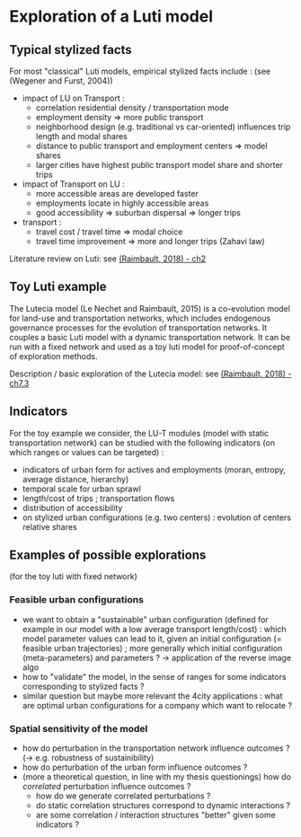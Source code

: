 
# Exploration of a Luti model

## Typical stylized facts

For most "classical" Luti models, empirical stylized facts include : (see (Wegener and Furst, 2004))
  - impact of LU on Transport :
      - correlation residential density / transportation mode
      - employment density => more public transport
      - neighborhood design (e.g. traditional vs car-oriented) influences trip length and modal shares
      - distance to public transport and employment centers => model shares
      - larger cities have highest public transport model share and shorter trips
  - impact of Transport on LU :
      - more accessible areas are developed faster
      - employments locate in highly accessible areas
      - good accessibility => suburban dispersal => longer trips
  - transport :
      - travel cost / travel time => modal choice
      - travel time improvement => more and longer trips (Zahavi law)

Literature review on Luti: see [(Raimbault, 2018) - ch2](Raimbault_Memoire_v3.5.3_p107-p162.pdf)


## Toy Luti example

The Lutecia model (Le Nechet and Raimbault, 2015) is a co-evolution model for land-use and transportation networks, which includes endogenous governance processes for the evolution of transportation networks. It couples a basic Luti model with a dynamic transportation network. It can be run with a fixed network and used as a toy luti model for proof-of-concept of exploration methods.

Description / basic exploration of the Lutecia model: see [(Raimbault, 2018) - ch7.3](../Lutecia/Raimbault_Memoire_v3.5.3_p401-p444.pdf)


## Indicators

For the toy example we consider, the LU-T modules (model with static transportation network) can be studied with the following indicators (on which ranges or values can be targeted) :
  - indicators of urban form for actives and employments (moran, entropy, average distance, hierarchy)
  - temporal scale for urban sprawl
  - length/cost of trips ; transportation flows
  - distribution of accessibility
  - on stylized urban configurations (e.g. two centers) : evolution of centers relative shares


## Examples of possible explorations

(for the toy luti with fixed network)

### Feasible urban configurations


  - we want to obtain a "sustainable" urban configuration (defined for example in our model with a low average transport length/cost) : which model parameter values can lead to it, given an initial configuration (= feasible urban trajectories) ; more generally which initial configuration (meta-parameters) and parameters ? -> application of the reverse image algo
  - how to "validate" the model, in the sense of ranges for some indicators corresponding to stylized facts ?
  - similar question but maybe more relevant the 4city applications : what are optimal urban configurations for a company which want to relocate ?


### Spatial sensitivity of the model

  - how do perturbation in the transportation network influence outcomes ? (-> e.g. robustness of sustainibility)
  - how do perturbation of the urban form influence outcomes ?
  - (more a theoretical question, in line with my thesis questionings) how do *correlated* perturbation influence outcomes ?
      - how do we generate correlated perturbations ?
      - do static correlation structures correspond to dynamic interactions ?
      - are some correlation / interaction structures "better" given some indicators ?
